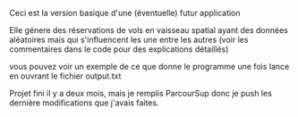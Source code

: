 Ceci est la version basique d'une (éventuelle) futur application

Elle génere des réservations de vols en vaisseau spatial ayant des données aléatoires mais qui s'influencent les une entre les autres
(voir les commentaires dans le code pour des explications détaillés)

vous pouvez voir un exemple de ce que donne le programme une fois lance en ouvrant le fichier output.txt

Projet fini il y a deux mois, mais je remplis ParcourSup donc je push les dernière modifications que j'avais faites.
